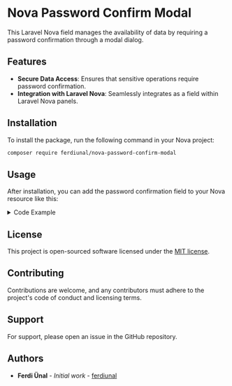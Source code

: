 # Nova Password Confirm Modal

This Laravel Nova field manages the availability of data by requiring a password confirmation through a modal dialog.

## Features

- **Secure Data Access**: Ensures that sensitive operations require password confirmation.
- **Integration with Laravel Nova**: Seamlessly integrates as a field within Laravel Nova panels.

## Installation

To install the package, run the following command in your Nova project:

```bash
composer require ferdiunal/nova-password-confirm-modal
```

## Usage

After installation, you can add the password confirmation field to your Nova resource like this:

<details>

<summary>Code Example</summary>

```php

namespace App\Nova;

use Ferdiunal\NovaPasswordConfirmModal\NovaPasswordConfirmModal;
use Illuminate\Http\Request;
use Illuminate\Validation\Rules;
use Laravel\Nova\Fields\Gravatar;
use Laravel\Nova\Fields\ID;
use Laravel\Nova\Fields\Text;
use Laravel\Nova\Http\Requests\NovaRequest;

class User extends Resource
{
    public static function permissionsForAbilities(): array
    {
        return Permissions::$users;
    }

    /**
     * The model the resource corresponds to.
     *
     * @var class-string<\App\Models\User>
     */
    public static $model = \App\Models\User::class;

    /**
     * The single value that should be used to represent the resource when being displayed.
     *
     * @var string
     */
    public static $title = 'name';

    /**
     * The columns that should be searched.
     *
     * @var array
     */
    public static $search = [
        'id', 'name', 'email',
    ];

    /**
     * Get the fields displayed by the resource.
     *
     * @return array
     */
    public function fields(NovaRequest $request)
    {
        return [
            ID::make()->sortable()->hideFromIndex(),
            Gravatar::make()->maxWidth(50),
            Text::make('Name')
                ->sortable()
                ->maxlength(255)
                ->enforceMaxlength()
                ->rules('required', 'max:255'),

            NovaPasswordConfirmModal::make('Passport Number', 'email')
                ->lockField()
                ->maskChar('#') //  Character to use for masking. (*,#,-,+)
                ->maskIndent(4, 3) // The number of characters to appear at the start or end of the data.
                ->countdown(3) // The data is masked back after the second you provide.,
        ];
    }

    /**
     * Get the cards available for the request.
     *
     * @return array
     */
    public function cards(NovaRequest $request)
    {
        return [];
    }

    /**
     * Get the filters available for the resource.
     *
     * @return array
     */
    public function filters(NovaRequest $request)
    {
        return [];
    }

    /**
     * Get the lenses available for the resource.
     *
     * @return array
     */
    public function lenses(NovaRequest $request)
    {
        return [];
    }

    /**
     * Get the actions available for the resource.
     *
     * @return array
     */
    public function actions(NovaRequest $request)
    {
        return [];
    }
}

```

</details>

## License

This project is open-sourced software licensed under the [MIT license](https://github.com/ferdiunal/nova-password-confirm-modal/blob/main/LICENSE).

## Contributing

Contributions are welcome, and any contributors must adhere to the project's code of conduct and licensing terms.

## Support

For support, please open an issue in the GitHub repository.

## Authors

- **Ferdi Ünal** - _Initial work_ - [ferdiunal](https://github.com/ferdiunal)
